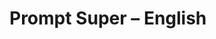 # Prompt Super – English

<!-- Placeholder for the full English translation of the prompt_super_generic.md. Replace this comment with the translated prompt. -->
